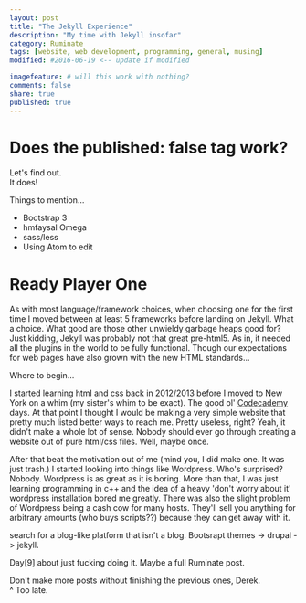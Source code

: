 ```yaml
---
layout: post
title: "The Jekyll Experience"
description: "My time with Jekyll insofar"
category: Ruminate
tags: [website, web development, programming, general, musing]
modified: #2016-06-19 <-- update if modified

imagefeature: # will this work with nothing?
comments: false
share: true
published: true
---
```


# Does the published: false tag work?

Let's find out.  
It does!

Things to mention...
- Bootstrap 3
- hmfaysal Omega
- sass/less
- Using Atom to edit

# Ready Player One

As with most language/framework choices, when choosing one for the first time I moved between at least 5 frameworks before landing on Jekyll. What a choice. What good are those other unwieldy garbage heaps good for? Just kidding, Jekyll was probably not that great pre-html5. As in, it needed all the plugins in the world to be fully functional. Though our expectations for web pages have also grown with the new HTML standards...

Where to begin...

I started learning html and css back in 2012/2013 before I moved to New York on a whim (my sister's whim to be exact). The good ol' [Codecademy](https://www.codecademy.com/) days. At that point I thought I would be making a very simple website that pretty much listed better ways to reach me. Pretty useless, right? Yeah, it didn't make a whole lot of sense. Nobody should ever go through creating a website out of pure html/css files. Well, maybe once.

After that beat the motivation out of me (mind you, I did make one. It was just trash.) I started looking into things like Wordpress. Who's surprised? Nobody. Wordpress is as great as it is boring. More than that, I was just learning programming in c++ and the idea of a heavy \'don't worry about it\' wordpress installation bored me greatly. There was also the slight problem of Wordpress being a cash cow for many hosts. They'll sell you anything for arbitrary amounts (who buys scripts??) because they can get away with it.

search for a blog-like platform that isn't a blog. Bootsrapt themes -> drupal -> jekyll.

Day[9] about just fucking doing it. Maybe a full Ruminate post.

Don't make more posts without finishing the previous ones, Derek.  
^ Too late.
